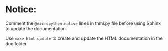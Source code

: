 # Notice:

Comment the `@micropython.native` lines in thmi.py file before using
Sphinx to update the documentation.

Use `make html update` to create and update the HTML documentation in the
doc folder.
